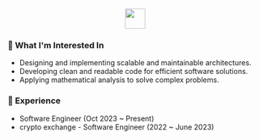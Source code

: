 <h1 align="center"><img height="40" src="https://cdn3.emoji.gg/emojis/8443-mcrlogo.gif"></h1>

### 🔭 What I'm Interested In
- Designing and implementing scalable and maintainable architectures.
- Developing clean and readable code for efficient software solutions.
- Applying mathematical analysis to solve complex problems.

### 💼 Experience
- Software Engineer (Oct 2023 ~ Present)
- crypto exchange - Software Engineer (2022 ~ June 2023)

<!-- <p align= "left">
  <img height= "150" src="https://github-readme-stats.vercel.app/api?username=JayFreemandev&theme=react&show_icons=true&include_all_commits=true" />
  <img height= "150" src="https://leetcard.jacoblin.cool/JayFreemandev?theme=unicorn">
</p> --!>
